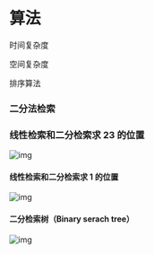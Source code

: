 # 算法 



时间复杂度

空间复杂度

排序算法







### 二分法检索

### **线性检索和二分检索求 23 的位置**

![img](http://ww4.sinaimg.cn/large/006tNc79ly1g5eaqa8l46g30dw099abp.gif)

#### 线性检索和二分检索求 1 的位置

![img](http://ww2.sinaimg.cn/large/006tNc79ly1g5eaplimarg30dw099q4z.gif)

#### 二分检索树（Binary serach tree）

![img](http://ww2.sinaimg.cn/large/006tNc79ly1g5eaopezdyg30ci0aitbs.gif)